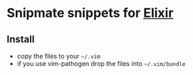 # Snipmate snippets for [Elixir](http://elixir-lang.org)

## Install
* copy the files to your `~/.vim`
* if you use vim-pathogen drop the files into `~/.vim/bundle`
